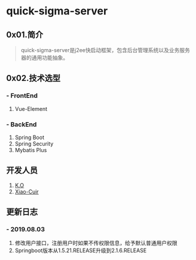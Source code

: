 # quick-sigma-server

## 0x01.简介

> quick-sigma-server是j2ee快启动框架，包含后台管理系统以及业务服务器的通用功能抽象。

## 0x02.技术选型

### - FrontEnd

1. Vue-Element

### - BackEnd

1. Spring Boot
2. Spring Security
3. Mybatis Plus

## 开发人员

1. [K.O](https://github.com/sigmako)
2. [Xiao-Cuir](https://github.com/Xiao-Cuir)

## 更新日志

### - 2019.08.03

1. 修改用户接口，注册用户时如果不传权限信息，给予默认普通用户权限
2. Springboot版本从1.5.21.RELEASE升级到2.1.6.RELEASE

